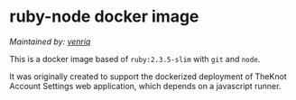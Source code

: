 # ruby-node docker image

_Maintained by: [venriq](https://github.com/venriq)_

This is a docker image based of `ruby:2.3.5-slim` with `git` and `node`.

It was originally created to support the dockerized deployment of TheKnot Account Settings web application, which depends on a javascript runner.

